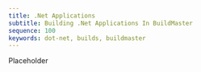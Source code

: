 ```yaml
---
title: .Net Applications
subtitle: Building .Net Applications In BuildMaster
sequence: 100
keywords: dot-net, builds, buildmaster
---
```


Placeholder